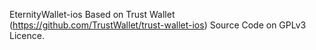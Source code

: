 EternityWallet-ios
Based on Trust Wallet (https://github.com/TrustWallet/trust-wallet-ios) Source Code on GPLv3 Licence.
